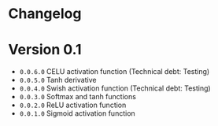 # Changelog

# Version 0.1

- ``0.0.6.0`` CELU activation function (Technical debt: Testing)
- ``0.0.5.0`` Tanh derivative
- ``0.0.4.0`` Swish activation function (Technical debt: Testing)
- ``0.0.3.0`` Softmax and tanh functions
- ``0.0.2.0`` ReLU activation function
- ``0.0.1.0`` Sigmoid activation function